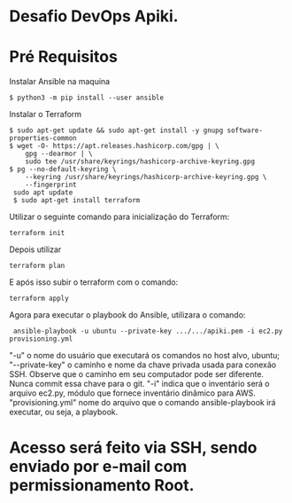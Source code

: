 # Desafio DevOps Apiki.

# Pré Requisitos

Instalar Ansible na maquina

``` 
$ python3 -m pip install --user ansible
```
Instalar o Terraform 

```
$ sudo apt-get update && sudo apt-get install -y gnupg software-properties-common
$ wget -O- https://apt.releases.hashicorp.com/gpg | \
    gpg --dearmor | \
    sudo tee /usr/share/keyrings/hashicorp-archive-keyring.gpg
$ pg --no-default-keyring \
    --keyring /usr/share/keyrings/hashicorp-archive-keyring.gpg \
    --fingerprint
 sudo apt update
 $ sudo apt-get install terraform
```

Utilizar o seguinte comando para inicialização do Terraform:

```
terraform init
```

Depois utilizar 
```
terraform plan
```

E após isso subir o terraform com o comando: 
```
terraform apply
```

Agora para executar o playbook do Ansible, utilizara o comando: 

```
 ansible-playbook -u ubuntu --private-key .../.../apiki.pem -i ec2.py provisioning.yml
 ```
 
 "-u" o nome do usuário que executará os comandos no host alvo, ubuntu;
 "--private-key" o caminho e nome da chave privada usada para conexão SSH. Observe que o caminho em seu computador pode ser diferente. Nunca commit essa chave para o git.
 "-i" indica que o inventário será o arquivo ec2.py, módulo que fornece inventário dinâmico para AWS.
 "provisioning.yml" nome do arquivo que o comando ansible-playbook irá executar, ou seja, a playbook.
 
 
 # Acesso será feito via SSH, sendo enviado por e-mail com permissionamento Root.
 
